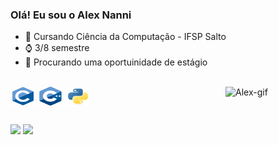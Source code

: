 ### Olá! Eu sou o Alex Nanni

- 🏫 Cursando Ciência da Computação - IFSP Salto
- ⌚ 3/8 semestre
- 💼 Procurando uma oportuinidade de estágio
<div style="display: inline_block"><br>
  <img align="center" alt="Alex-C" height="30" width="40" src="https://raw.githubusercontent.com/devicons/devicon/master/icons/c/c-original.svg">
  <img align="center" alt="Alex-C++" height="30" width="40" src="https://raw.githubusercontent.com/devicons/devicon/master/icons/cplusplus/cplusplus-original.svg">
  <img align="center" alt="Alex-Python" height="30" width="40" src="https://raw.githubusercontent.com/devicons/devicon/master/icons/python/python-original.svg">
  <img align="right" alt="Alex-gif" height="100" width="160" src="https://cdn.discordapp.com/attachments/770452477174480966/1070405758434426980/luffy.gif">
</div>

##

<div> 
  <a href = "mailto:alexnanni131204@gmail.com"><img src="https://img.shields.io/badge/-Gmail-%23333?style=for-the-badge&logo=gmail&logoColor=white" target="_blank"></a>
  <a href="https://www.linkedin.com/in/alex-nanni-60bb0a200/" target="_blank"><img src="https://img.shields.io/badge/-LinkedIn-%230077B5?style=for-the-badge&logo=linkedin&logoColor=white" target="_blank"></a> 
  
</div>
          
